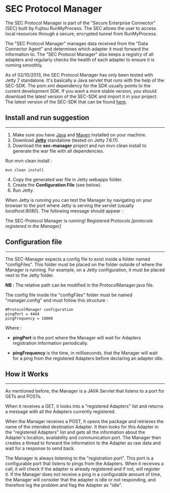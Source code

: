 # SEC Protocol Manager
The SEC Protocol Manager is part of the "Secure Enterprise Connector" (SEC) built by Fujitsu RunMyProcess.
The SEC allows the user to access local resources through a secure, encrypted tunnel from RunMyProcess.

The "SEC Protocol Manager" manages data received from the "Data Connector Agent" and determines which adapter it must forward the information to. The "SEC Protocol Manager" also keeps a registry of all adapters and regularly checks the health of each adapter to ensure it is running smoothly.


As of 02/10/2013, the SEC Protocol Manager has only been tested with Jetty 7 standalone. It's basically a Java servlet that runs with the help of the SEC-SDK. The pom.xml dependency for the SDK usually points to the current development SDK. If you want a more stable version, you should download the latest version of the SEC-SDK and import it in your project. The latest version of the SEC-SDK that can be found [here](https://github.com/MalcolmHaslam/RunMyProcess-SEC-SDK).


Install and run suggestion
---------------------------
---------------------------

1. Make sure you have [Java](http://www.oracle.com/technetwork/java/index.html) and [Maven](http://maven.apache.org/) installed on your machine. 
2. Download **[Jetty](http://www.eclipse.org/jetty/)** standalone (tested on Jetty 7.6.11).
3. Download the **sec-manager** project and run mvn clean install to generate the war file with all dependencies.

Run mvn clean install :

	mvn clean install
	
4. Copy the generated war file in Jetty webapps folder.
5. Create the **Configuration File** (see below).
6. Run Jetty.

When Jetty is running you can test the Manager by navigating on your browser to the port where Jetty is serving the servlet (usually *localhost:8080*). The following message should appear :
 
  The SEC-Protocol Manager is running! Registered Protocols *[protocols registered in the Manager]*
  
  
Configuration file
-------------------
-------------------

The SEC-Manager expects a config file to exist inside a folder named "configFiles". This folder must be placed on the folder outside of where the Manager is running. For example, on a Jetty configuration, it must be placed next to the Jetty folder. 

**NB :** The relative path can be modified in the ProtocolManager.java file.

The config file inside the "configFiles" folder must be named "manager.config" and must follow this structure :

	#ProtocolManager configuration
	pingPort = 4444
	pingFrequency = 10000

Where :

 * **pingPort** is the port where the Manager will wait for Adapters registration information periodically.
 
 * **pingFrequency** is the time, in milliseconds, that the Manager will wait for a ping from the registered Adapters before declaring an adapter idle.


How it Works
-------------
-------------

As mentioned before, the Manager is a JAVA Servlet that listens to a port for GETs and POSTs.

When it receives a GET, it looks into a "registered Adapters" list and returns a message with all the Adapters currently registered.

When the Manager receives a POST, it opens the package and retrieves the name of the intended destination Adapter. It then looks for this Adapter in the "registered Adapters" list and gets all the information about the Adapter's location, availability and communication port. The Manager then creates a thread to forward the information to the Adapter as raw data and wait for a response to send back.

The Manager is always listening to the "registration port". This port is a configurable port that listens to pings from the Adapters. When it receives a call, it will check if the adapter is already registered and if not, will register it. If the Manager does not receive a ping in a configurable amount of time, the Manager will consider that the adapter is idle or not responding, and therefore log the problem and flag the Adapter as "idle".
